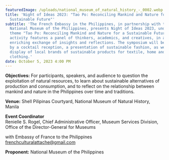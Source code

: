 ```yaml
---
featuredImage: /uploads/national_museum_of_natural_history_-_0002.webp
title: 'Night of Ideas 2023: "Tao Po: Reconciling Mankind and Nature for a
  Sustainable Future"'
subtitle: 'The French Embassy in the Philippines, in partnership with the
  National Museum of the Philippines, presents Night of Ideas 2023, under the
  theme "Tao Po: Reconciling Mankind and Nature for a Sustainable Future". This
  activity features a panel of thinkers, academics, and creatives, in an
  enriching exchange of insights and reflections. The symposium will be followed
  by a cocktail reception, a presentation of sustainable fashion, as well as a
  display of local brands of sustainable products for textile, home and
  clothing.'
date: October 5, 2023 4:00 PM
---
```

**O﻿bjectives:** For participants, speakers, and audience to question the exploitation of natural resources, to learn about sustainable alternatives of production and consumption, and to reflect on the relationship between mankind and nature in the Philippines over time and traditions.

**V﻿enue:** Shell Pilipinas Courtyard, National Museum of Natural History, Manila

**E﻿vent Coordinator**\
Renielle S. Rogel, Chief Administrative Officer, Museum Services Division, \
Office of the Director-General for Museums

with Embassy of France to the Philippines\
frenchculturalattache@gmail.com

**P﻿roponent:** National Museum of the Philippines